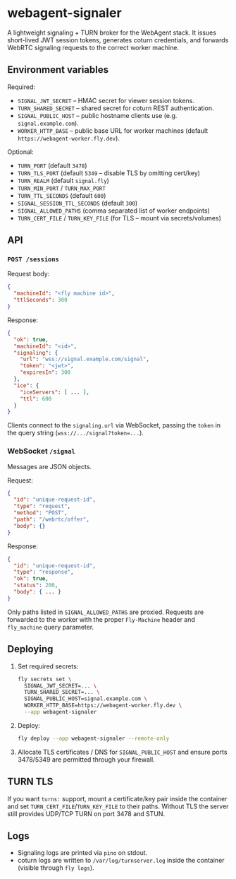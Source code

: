 # webagent-signaler

A lightweight signaling + TURN broker for the WebAgent stack. It issues
short-lived JWT session tokens, generates coturn credentials, and forwards
WebRTC signaling requests to the correct worker machine.

## Environment variables

Required:

- `SIGNAL_JWT_SECRET` – HMAC secret for viewer session tokens.
- `TURN_SHARED_SECRET` – shared secret for coturn REST authentication.
- `SIGNAL_PUBLIC_HOST` – public hostname clients use (e.g. `signal.example.com`).
- `WORKER_HTTP_BASE` – public base URL for worker machines (default
  `https://webagent-worker.fly.dev`).

Optional:

- `TURN_PORT` (default `3478`)
- `TURN_TLS_PORT` (default `5349` – disable TLS by omitting cert/key)
- `TURN_REALM` (default `signal.fly`)
- `TURN_MIN_PORT` / `TURN_MAX_PORT`
- `TURN_TTL_SECONDS` (default `600`)
- `SIGNAL_SESSION_TTL_SECONDS` (default `300`)
- `SIGNAL_ALLOWED_PATHS` (comma separated list of worker endpoints)
- `TURN_CERT_FILE` / `TURN_KEY_FILE` (for TLS – mount via secrets/volumes)

## API

### `POST /sessions`

Request body:

```json
{
  "machineId": "<fly machine id>",
  "ttlSeconds": 300
}
```

Response:

```json
{
  "ok": true,
  "machineId": "<id>",
  "signaling": {
    "url": "wss://signal.example.com/signal",
    "token": "<jwt>",
    "expiresIn": 300
  },
  "ice": {
    "iceServers": [ ... ],
    "ttl": 600
  }
}
```

Clients connect to the `signaling.url` via WebSocket, passing the `token`
in the query string (`wss://.../signal?token=...`).

### WebSocket `/signal`

Messages are JSON objects.

Request:

```json
{
  "id": "unique-request-id",
  "type": "request",
  "method": "POST",
  "path": "/webrtc/offer",
  "body": {}
}
```

Response:

```json
{
  "id": "unique-request-id",
  "type": "response",
  "ok": true,
  "status": 200,
  "body": { ... }
}
```

Only paths listed in `SIGNAL_ALLOWED_PATHS` are proxied. Requests are
forwarded to the worker with the proper `Fly-Machine` header and
`fly_machine` query parameter.

## Deploying

1. Set required secrets:
   ```bash
   fly secrets set \
     SIGNAL_JWT_SECRET=... \
     TURN_SHARED_SECRET=... \
     SIGNAL_PUBLIC_HOST=signal.example.com \
     WORKER_HTTP_BASE=https://webagent-worker.fly.dev \
     --app webagent-signaler
   ```

2. Deploy:
   ```bash
   fly deploy --app webagent-signaler --remote-only
   ```

3. Allocate TLS certificates / DNS for `SIGNAL_PUBLIC_HOST` and ensure
   ports 3478/5349 are permitted through your firewall.

## TURN TLS

If you want `turns:` support, mount a certificate/key pair inside the
container and set `TURN_CERT_FILE`/`TURN_KEY_FILE` to their paths. Without
TLS the server still provides UDP/TCP TURN on port 3478 and STUN.

## Logs

- Signaling logs are printed via `pino` on stdout.
- coturn logs are written to `/var/log/turnserver.log` inside the
  container (visible through `fly logs`).
